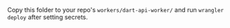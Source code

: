 Copy this folder to your repo's `workers/dart-api-worker/` and run `wrangler deploy` after setting secrets.